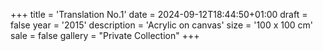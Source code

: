 +++
title = 'Translation No.1'
date = 2024-09-12T18:44:50+01:00
draft = false
year = '2015'
description = 'Acrylic on canvas'
size = '100 x 100 cm'
sale = false
gallery = "Private Collection"
+++
